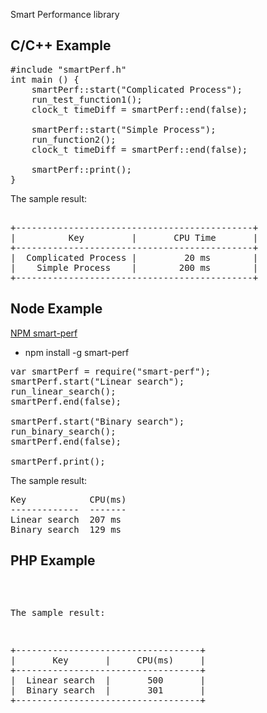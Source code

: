 Smart Performance library

C/C++ Example
----------------

<pre>
#include "smartPerf.h"
int main () {
    smartPerf::start("Complicated Process");
    run_test_function1();
    clock_t timeDiff = smartPerf::end(false);

    smartPerf::start("Simple Process");
    run_function2();
    clock_t timeDiff = smartPerf::end(false);
    
    smartPerf::print();
}
</pre>

The sample result: 

<pre> 
+---------------------------------------------+
|          Key         |       CPU Time       |
+---------------------------------------------+
|  Complicated Process |         20 ms        |
|    Simple Process    |        200 ms        |
+---------------------------------------------+
</pre>

Node Example
----------------
<a href="https://www.npmjs.com/package/smart-perf" target="_blank">NPM smart-perf</a>


 
* npm install -g smart-perf

<pre>
var smartPerf = require("smart-perf");
smartPerf.start("Linear search");
run_linear_search();
smartPerf.end(false);

smartPerf.start("Binary search");
run_binary_search();
smartPerf.end(false);

smartPerf.print();
</pre>

The sample result:

<pre>
Key            CPU(ms)
-------------  -------
Linear search  207 ms
Binary search  129 ms
</pre>


PHP Example
-----------
<pre>
<?php
require "smartPerf.php";

smartPerf::start("Linear search");
run_linear_search();
smartPerf::end();

smartPerf::start("Binary search");
run_binary_search();
smartPerf::end();

smartPerf::printRecord();

</pre>

The sample result:

<pre>
+-----------------------------------+
|       Key       |     CPU(ms)     |
+-----------------------------------+
|  Linear search  |       500       |
|  Binary search  |       301       |
+-----------------------------------+
</pre>


